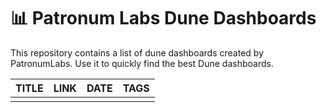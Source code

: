# 📊 Patronum Labs Dune Dashboards

This repository contains a list of dune dashboards created by PatronumLabs. Use it to quickly find the best Dune dashboards.

| TITLE | LINK | DATE | TAGS |
|-------|------|------|------|
|       |      |      |      |

